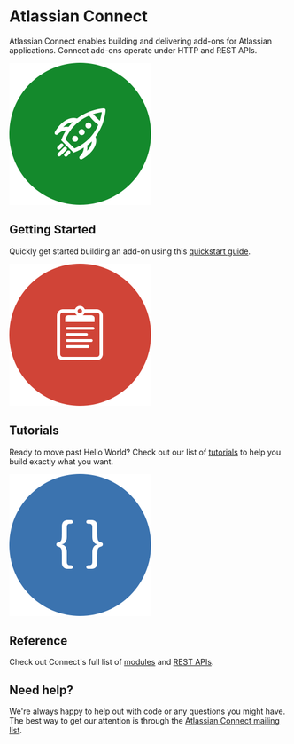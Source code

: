 # Atlassian Connect

Atlassian Connect enables building and delivering add-ons for Atlassian applications. Connect add-ons operate under HTTP and REST APIs.

<div class="aui-group ac-intro-circles">
    <div class="aui-item">
        <img src="./assets/images/rocket.png" alt="Getting Started">
        <h2>Getting Started</h2>
        <p>
            Quickly get started building an add-on using this <a href="./guides/getting-started.html">quickstart guide</a>.
        </p>
    </div>
    <div class="aui-item">
        <img src="./assets/images/clipboard.png" alt="Getting Started">
        <h2>Tutorials</h2>
        <p>
            Ready to move past Hello World? Check out our list of <a href="./guides/tutorials.html">tutorials</a> to help you build exactly what you want.
        </p>
    </div>
    <div class="aui-item">
        <img src="./assets/images/braces.png" alt="Getting Started">
        <h2>Reference</h2>
        <p>
            Check out Connect's full list of <a href="./guides/modules.html">modules</a> and <a href="./rest/">REST APIs</a>.
        </p>
    </div>
</div>

## Need help?

We're always happy to help out with code or any questions you might have. The best way to get our attention is through the <a href="https://groups.google.com/forum/#!forum/atlassian-connect-dev">Atlassian Connect mailing list</a>.